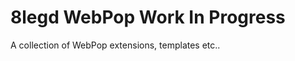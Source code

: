 8legd WebPop Work In Progress
=============================
A collection of WebPop extensions, templates etc..
